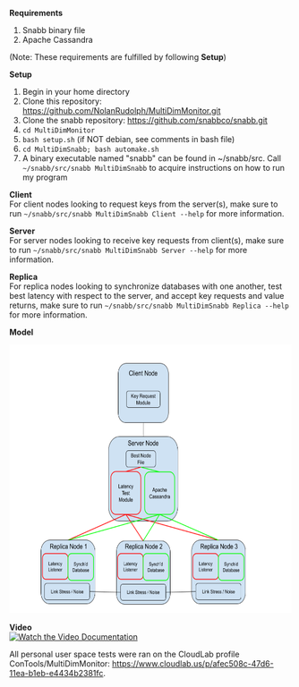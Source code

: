 
**Requirements** 
1. Snabb binary file 
2. Apache Cassandra  
  
(Note: These requirements are fulfilled by following **Setup**)  
  
**Setup**
1. Begin in your home directory 
2. Clone this repository: https://github.com/NolanRudolph/MultiDimMonitor.git
3. Clone the snabb repository: https://github.com/snabbco/snabb.git
4. ```cd MultiDimMonitor```
5. ```bash setup.sh``` (if NOT debian, see comments in bash file)
6. ```cd MultiDimSnabb; bash automake.sh```
7. A binary executable named "snabb" can be found in ~/snabb/src. Call ```~/snabb/src/snabb MultiDimSnabb``` to acquire instructions on how to run my program

**Client**  
For client nodes looking to request keys from the server(s), make sure to run ```~/snabb/src/snabb MultiDimSnabb Client --help``` for more information.
  
**Server**  
For server nodes looking to receive key requests from client(s), make sure to run ```~/snabb/src/snabb MultiDimSnabb Server --help``` for more information.

**Replica**  
For replica nodes looking to synchronize databases with one another, test best latency with respect to the server, and accept key requests and value returns, make sure to run ```~/snabb/src/snabb MultiDimSnabb Replica --help``` for more information.
  
**Model**
<p align="center">
  <img width="640" height="480" src="./MultiDimMonitorSketch.png">
</p>

**Video**  
[![Watch the Video Documentation](https://img.youtube.com/vi/6sDCWKST4EY/maxresdefault.jpg)](https://youtu.be/6sDCWKST4EY)

All personal user space tests were ran on the CloudLab profile ConTools/MultiDimMonitor: https://www.cloudlab.us/p/afec508c-47d6-11ea-b1eb-e4434b2381fc.
